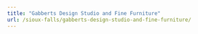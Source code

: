 ```yaml
---
title: "Gabberts Design Studio and Fine Furniture"
url: /sioux-falls/gabberts-design-studio-and-fine-furniture/
---
```

